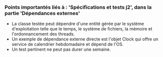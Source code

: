 ### Points importantés liés à : 'Spécifications et tests j2', dans la partie 'Dépendances externes'

- La classe testée peut dépendre d'une entité gérée par le système d'exploitation telle que le temps, le système de fichiers, la mémoire et l'ordonnancement des threads.
- Un exemple de dépendance externe directe est l'objet Clock qui offre un service de calendrier hebdomadaire et dépend de l'OS.
- Un test pertinent ne peut pas durer une semaine.
